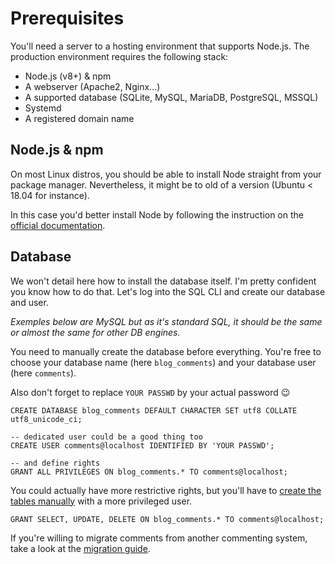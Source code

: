 # Prerequisites
You'll need a server to a hosting environment that supports Node.js.
The production environment requires the following stack:
* Node.js (v8+) & npm
* A webserver (Apache2, Nginx…)
* A supported database (SQLite, MySQL, MariaDB, PostgreSQL, MSSQL)
* Systemd
* A registered domain name

## Node.js & npm
On most Linux distros, you should be able to install Node straight from your package manager. Nevertheless, it might be to old of a version (Ubuntu < 18.04 for instance).

In this case you'd better install Node by following the instruction on the [official documentation](https://nodejs.org/en/).

## Database
We won't detail here how to install the database itself. I'm pretty confident you know how to do that. Let's log into the SQL CLI and create our database and user.

_Exemples below are MySQL but as it's standard SQL, it should be the same or almost the same for other DB engines._

You need to manually create the database before everything. You're free to choose your database name (here `blog_comments`) and your database user (here `comments`).

Also don't forget to replace `YOUR PASSWD` by your actual password 😉

```
CREATE DATABASE blog_comments DEFAULT CHARACTER SET utf8 COLLATE utf8_unicode_ci;

-- dedicated user could be a good thing too
CREATE USER comments@localhost IDENTIFIED BY 'YOUR PASSWD';

-- and define rights
GRANT ALL PRIVILEGES ON blog_comments.* TO comments@localhost;
```

You could actually have more restrictive rights, but you'll have to [create the tables manually](https://github.com/Buzut/jamments/blob/master/tables.sql) with a more privileged user.

```
GRANT SELECT, UPDATE, DELETE ON blog_comments.* TO comments@localhost;
```

If you're willing to migrate comments from another commenting system, take a look at the [migration guide](/migrate.md).
